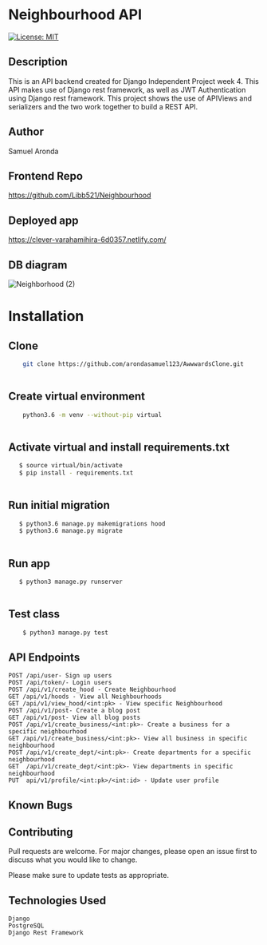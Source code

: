 # Neighbourhood API
[![License: MIT](https://img.shields.io/badge/License-MIT-yellow.svg)](LICENSE)

## Description
This is an API backend created for Django Independent Project week 4. This API makes use of Django rest framework, as well as JWT Authentication using Django rest framework. This project shows the use of APIViews and serializers and the two work together to build a REST API. 


## Author

Samuel Aronda

## Frontend Repo
https://github.com/Libb521/Neighbourhood
## Deployed app
https://clever-varahamihira-6d0357.netlify.com/

## DB diagram
![Neighborhood (2)](https://user-images.githubusercontent.com/31355212/77662118-84108080-6f8c-11ea-9f48-02eb8194fc8d.png)



# Installation

## Clone
    
```bash
    git clone https://github.com/arondasamuel123/AwwwardsClone.git
    
```
##  Create virtual environment
```bash
    python3.6 -m venv --without-pip virtual
    
```
## Activate virtual and install requirements.txt
```bash
   $ source virtual/bin/activate
   $ pip install - requirements.txt
    
```
## Run initial migration
```bash
   $ python3.6 manage.py makemigrations hood
   $ python3.6 manage.py migrate
    
```


## Run app
```bash
   $ python3 manage.py runserver
    
```

## Test class

```bash
    $ python3 manage.py test
```
## API Endpoints
    POST /api/user- Sign up users
    POST /api/token/- Login users
    POST /api/v1/create_hood - Create Neighbourhood
    GET /api/v1/hoods - View all Neighbourhoods
    GET /api/v1/view_hood/<int:pk> - View specific Neighbourhood
    POST /api/v1/post- Create a blog post
    GET /api/v1/post- View all blog posts
    POST /api/v1/create_business/<int:pk>- Create a business for a specific neighbourhood
    GET /api/v1/create_business/<int:pk>- View all business in specific neighbourhood
    POST /api/v1/create_dept/<int:pk>- Create departments for a specific neighbourhood
    GET  /api/v1/create_dept/<int:pk>- View departments in specific neighbourhood
    PUT  api/v1/profile/<int:pk>/<int:id> - Update user profile






## Known Bugs


## Contributing

Pull requests are welcome. For major changes, please open an issue first to discuss what you would like to change.

Please make sure to update tests as appropriate.

## Technologies Used
    Django
    PostgreSQL
    Django Rest Framework




